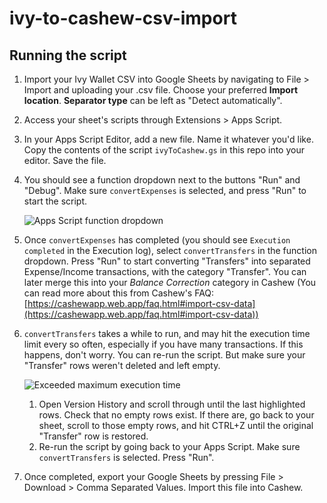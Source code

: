 # ivy-to-cashew-csv-import

## Running the script

1. Import your Ivy Wallet CSV into Google Sheets by navigating to File > Import and uploading your .csv file. Choose your preferred **Import location**. **Separator type** can be left as "Detect automatically".
2. Access your sheet's scripts through Extensions > Apps Script.
3. In your Apps Script Editor, add a new file. Name it whatever you'd like. Copy the contents of the script `ivyToCashew.gs` in this repo into your editor. Save the file.
4. You should see a function dropdown next to the buttons "Run" and "Debug". Make sure `convertExpenses` is selected, and press "Run" to start the script.
   
   ![Apps Script function dropdown](https://i.ibb.co/S7M8zfn/image.png)

6. Once `convertExpenses` has completed (you should see `Execution completed` in the Execution log), select `convertTransfers` in the function dropdown. Press "Run" to start converting "Transfers" into separated Expense/Income transactions, with the category "Transfer". You can later merge this into your *Balance Correction* category in Cashew (You can read more about this from Cashew's FAQ: [https://cashewapp.web.app/faq.html#import-csv-data](https://cashewapp.web.app/faq.html#import-csv-data))
7. `convertTransfers` takes a while to run, and may hit the execution time limit every so often, especially if you have many transactions. If this happens, don't worry. You can re-run the script. But make sure your "Transfer" rows weren't deleted and left empty.

    ![Exceeded maximum execution time](https://i.ibb.co/jw8Rh5d/image.png)
    1. Open Version History and scroll through until the last highlighted rows. Check that no empty rows exist. If there are, go back to your sheet, scroll to those empty rows, and hit CTRL+Z until the original "Transfer" row is restored.
    2. Re-run the script by going back to your Apps Script. Make sure `convertTransfers` is selected. Press "Run".
9. Once completed, export your Google Sheets by pressing File > Download > Comma Separated Values. Import this file into Cashew.
